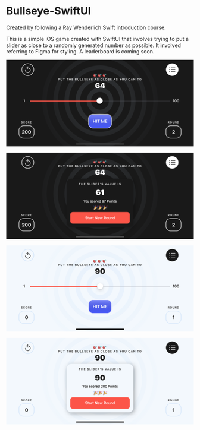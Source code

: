 # Bullseye-SwiftUI

Created by following a Ray Wenderlich Swift introduction course.

This is a simple iOS game created with SwiftUI that involves trying to put a slider as close to a randomly generated number as possible. It involved referring to Figma for styling. A leaderboard is coming soon.

![Main Screen Dark Mode](about_pics.md/DarkMain.png)

![Alert - Dark Mode](about_pics.md/DarkAlert.png)

![Main Screen - Light Mode](about_pics.md/LightMain.png)

![Alert - Light Mode](about_pics.md/LightAlert.png)
